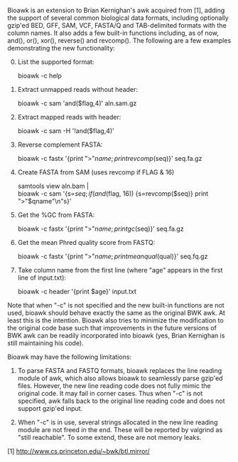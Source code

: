 Bioawk is an extension to Brian Kernighan's awk acquired from [1], adding the
support of several common biological data formats, including optionally gzip'ed
BED, GFF, SAM, VCF, FASTA/Q and TAB-delimited formats with the column names. It
also adds a few built-in functions including, as of now, and(), or(), xor(),
reverse() and revcomp(). The following are a few examples demonstrating the new
functionality:

0. List the supported format:

   bioawk -c help

1. Extract unmapped reads without header:

   bioawk -c sam 'and($flag,4)' aln.sam.gz

2. Extract mapped reads with header:

   bioawk -c sam -H '!and($flag,4)'

3. Reverse complement FASTA:

   bioawk -c fastx '{print ">"$name;print revcomp($seq)}' seq.fa.gz

4. Create FASTA from SAM (uses revcomp if FLAG & 16)

   samtools view aln.bam | \
      bioawk -c sam '{s=$seq; if(and($flag, 16)) {s=revcomp($seq)} print ">"$qname"\n"s}'

5. Get the %GC from FASTA:

   bioawk -c fastx '{print ">"$name;print gc($seq)}' seq.fa.gz

6. Get the mean Phred quality score from FASTQ:

   bioawk -c fastx '{print ">"$name;print meanqual($qual)}' seq.fq.gz

7. Take column name from the first line (where "age" appears in the first line
   of input.txt):

   bioawk -c header '{print $age}' input.txt


Note that when "-c" is not specified and the new built-in functions are not
used, bioawk should behave exactly the same as the original BWK awk. At least
this is the intention. Bioawk also tries to minimize the modification to the
original code base such that improvements in the future versions of BWK awk
can be readily incorporated into bioawk (yes, Brian Kernighan is still
maintaining his code).


Bioawk may have the following limitations:

1. To parse FASTA and FASTQ formats, bioawk replaces the line reading module of
   awk, which also allows bioawk to seamlessly parse gzip'ed files. However,
   the new line reading code does not fully mimic the original code. It may
   fail in corner cases. Thus when "-c" is not specified, awk falls back to the
   original line reading code and does not support gzip'ed input.

2. When "-c" is in use, several strings allocated in the new line reading
   module are not freed in the end. These will be reported by valgrind as
   "still reachable". To some extend, these are not memory leaks.


[1] http://www.cs.princeton.edu/~bwk/btl.mirror/
